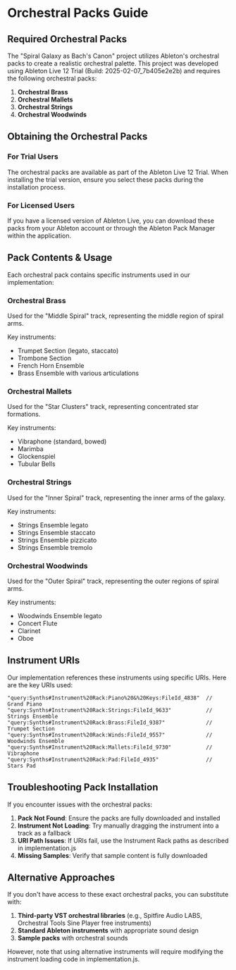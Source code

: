 # Orchestral Packs Guide

## Required Orchestral Packs

The "Spiral Galaxy as Bach's Canon" project utilizes Ableton's orchestral packs to create a realistic orchestral palette. This project was developed using Ableton Live 12 Trial (Build: 2025-02-07_7b405e2e2b) and requires the following orchestral packs:

1. **Orchestral Brass**
2. **Orchestral Mallets** 
3. **Orchestral Strings**
4. **Orchestral Woodwinds**

## Obtaining the Orchestral Packs

### For Trial Users
The orchestral packs are available as part of the Ableton Live 12 Trial. When installing the trial version, ensure you select these packs during the installation process.

### For Licensed Users
If you have a licensed version of Ableton Live, you can download these packs from your Ableton account or through the Ableton Pack Manager within the application.

## Pack Contents & Usage

Each orchestral pack contains specific instruments used in our implementation:

### Orchestral Brass

Used for the "Middle Spiral" track, representing the middle region of spiral arms.

Key instruments:
- Trumpet Section (legato, staccato)
- Trombone Section
- French Horn Ensemble
- Brass Ensemble with various articulations

### Orchestral Mallets

Used for the "Star Clusters" track, representing concentrated star formations.

Key instruments:
- Vibraphone (standard, bowed)
- Marimba
- Glockenspiel
- Tubular Bells

### Orchestral Strings

Used for the "Inner Spiral" track, representing the inner arms of the galaxy.

Key instruments:
- Strings Ensemble legato
- Strings Ensemble staccato
- Strings Ensemble pizzicato
- Strings Ensemble tremolo

### Orchestral Woodwinds

Used for the "Outer Spiral" track, representing the outer regions of spiral arms.

Key instruments:
- Woodwinds Ensemble legato
- Concert Flute
- Clarinet
- Oboe

## Instrument URIs

Our implementation references these instruments using specific URIs. Here are the key URIs used:

```
"query:Synths#Instrument%20Rack:Piano%20&%20Keys:FileId_4838"  // Grand Piano
"query:Synths#Instrument%20Rack:Strings:FileId_9633"           // Strings Ensemble
"query:Synths#Instrument%20Rack:Brass:FileId_9387"             // Trumpet Section
"query:Synths#Instrument%20Rack:Winds:FileId_9557"             // Woodwinds Ensemble
"query:Synths#Instrument%20Rack:Mallets:FileId_9730"           // Vibraphone
"query:Synths#Instrument%20Rack:Pad:FileId_4935"               // Stars Pad
```

## Troubleshooting Pack Installation

If you encounter issues with the orchestral packs:

1. **Pack Not Found**: Ensure the packs are fully downloaded and installed
2. **Instrument Not Loading**: Try manually dragging the instrument into a track as a fallback
3. **URI Path Issues**: If URIs fail, use the Instrument Rack paths as described in implementation.js
4. **Missing Samples**: Verify that sample content is fully downloaded

## Alternative Approaches

If you don't have access to these exact orchestral packs, you can substitute with:

1. **Third-party VST orchestral libraries** (e.g., Spitfire Audio LABS, Orchestral Tools Sine Player free instruments)
2. **Standard Ableton instruments** with appropriate sound design
3. **Sample packs** with orchestral sounds

However, note that using alternative instruments will require modifying the instrument loading code in implementation.js.
